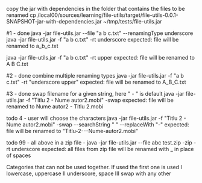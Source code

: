 copy the jar with dependencies in the folder that contains the files to be renamed
cp /local00/sources/learning/file-utils/target/file-utils-0.0.1-SNAPSHOT-jar-with-dependencies.jar ~/tmp/tests/file-utils.jar

#1 - done
java -jar file-utils.jar --file "a b c.txt" --renamingType underscore
java -jar file-utils.jar -f "a b c.txt" -rt underscore
expected: file will be renamed to a_b_c.txt

java -jar file-utils.jar -f "a b c.txt" -rt upper
expected: file will be renamed to A B C.txt

#2 - done
combine multiple renaming types
java -jar file-utils.jar -f "a b c.txt" -rt "underscore upper"
expected: file will be renamed to A_B_C.txt

#3 - done
swap filename for a given string, here " - " is default
java -jar file-utils.jar -f "Titlu 2 - Nume autor2.mobi" -swap
expected: file will be renamed to Nume autor2 - Titlu 2.mobi

todo 4 -
user will choose the characters
java -jar file-utils.jar -f "Titlu 2 - Nume autor2.mobi" -swap --searchString " " --replaceWith "-"
expected: file will be renamed to "Titlu-2---Nume-autor2.mobi"

todo 99 - all above in a zip file -
java -jar file-utils.jar --file abc test.zip -zip -rt underscore
expected: all files from zip file will be renamed with _ in place of spaces


Categories that can not be used together. If used the first one is used
I    lowercase, uppercase
II   underscore, space
III  swap with any other